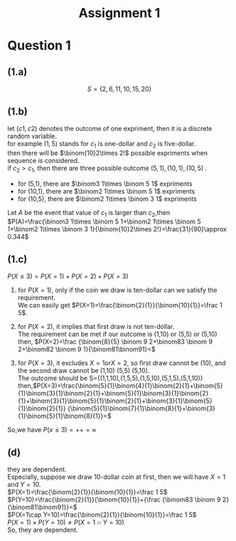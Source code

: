 # <div align=middle>**Assignment 1**<div>
# Question 1
## (1.a)
$$
S=\{2,6,11,10,15,20\}
$$
## (1.b)
let $(c1,c2)$ denotes the outcome of one expriment, then it is a discrete random variable.  
for example $(1,5)$ stands for $c_1$ is one-dollar and $c_2$ is five-dollar.  
then there will be $\binom{10}2\times 2!$ possible expriments when sequence is considered.  
if $c_2 > c_1$, then there are three possible outcome $(5,1),(10,1),(10,5)$ .  
- for (5,1), there are $\binom3 1\times \binom 5 1$ expriments
- for (10,1), there are $\binom2 1\times \binom 5 1$ expriments
- for (10,5), there are $\binom2 1\times \binom 3 1$ expriments

Let $A$ be the event that value of $c_1$ is larger than $c_2$,then
$P(A)=\frac{\binom3 1\times \binom 5 1+\binom2 1\times \binom 5 1+\binom2 1\times \binom 3 1}{\binom{10}2\times 2!}=\frac{31}{90}\approx 0.344$
## (1.c)
$P(X\le3)=P(X=1)+P(X=2)+P(X=3)$  
1. for $P(X=1)$, only if the coin we draw is ten-dollar can we satisfy the requirement.  
We can easily get $P(X=1)=\frac{\binom{2}{1}}{\binom{10}{1}}=\frac 1 5$.
2. for $P(X=2)$, it implies that first draw is not ten-dollar.  
The requirement can be met if our outcome is (1,10) or (5,5) or (5,10)  
then, $P(X=2)=\frac {\binom{8}{5} \binom 9 2+\binom83 \binom 9 2+\binom82 \binom 9 1}{\binom81\binom91}=$

3. for $P(X=3)$, it excludes $X=1 orX=2$, so first draw cannot be (10), and the second draw cannot be (1,10) (5,5) (5,10).  
    The outcome should be S={(1,1,10),(1,5,5),(1,5,10),(5,1,5),(5,1,10)}  
then,$P(X=3)=\frac{\binom{5}{1}\binom{4}{1}\binom{2}{1}+\binom{5}{1}\binom{3}{1}\binom{2}{1}+\binom{5}{1}\binom{3}{1}\binom{2}{1}+\binom{3}{1}\binom{5}{1}\binom{2}{1}+\binom{3}{1}\binom{5}{1}\binom{2}{1}} {\binom{5}{1}\binom{7}{1}\binom{8}{1}+\binom{3}{1}\binom{5}{1}\binom{8}{1}}=$

So,we have $P(x\le 3)=++=\approx$

## (d)
they are dependent.  
Especially, suppose we draw 10-dollar coin at first, then we will have $X=1$ and $Y=10$.  
$P(X=1)=\frac{\binom{2}{1}}{\binom{10}{1}}=\frac 1 5$  
$P(Y=10)=\frac{\binom{2}{1}}{\binom{10}{1}}+{\frac {\binom83 \binom 9 2}{\binom81\binom91}}=$  
$P(X=1\cap Y=10)=\frac{\binom{2}{1}}{\binom{10}{1}}=\frac 1 5$   
$P(X=1)\times P(Y=10)\ne P(X=1\cap Y=10)$  
So, they are dependent.

